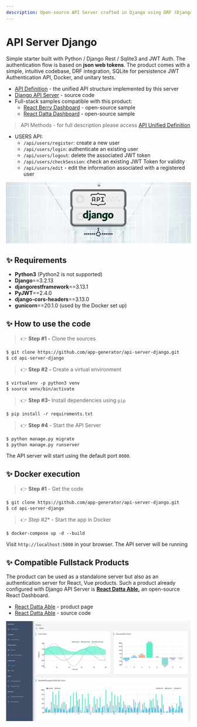 ```yaml
---
description: Open-source API Server crafted in Django using DRF (Django REST Framework)
---
```


# API Server Django

Simple starter built with Python / Django Rest / Sqlite3 and JWT Auth. The authentication flow is based on **json web tokens**. The product comes with a simple, intuitive codebase, DRF integration, SQLite for persistence JWT Authentication API, Docker, and unitary tests.

* [API Definition](api-unified-definition.md) - the unified API structure implemented by this server
* [Django API Server](https://github.com/app-generator/api-server-django) - source code
* Full-stack samples compatible with this product:
  * [React Berry Dashboard](https://github.com/app-generator/react-berry-admin-template) - open-source sample
  * [React Datta Dashboard](https://github.com/app-generator/react-datta-able-dashboard) - open-source sample

> API Methods - for full description please access [API Unified Definition](api-unified-definition.md)

* USERS API:
  * `/api/users/register`: create a new user
  * `/api/users/login`: authenticate an existing user
  * `/api/users/logout`: delete the associated JWT token
  * `/api/users/checkSession`: check an existing JWT Token for validity
  * `/api/users/edit` - edit the information associated with a registered user

![Django API Server - Open-source Product.](../../.gitbook/assets/api-cover-django-xs.jpg)


## ✨ Requirements

* **Python3** (Python2 is not supported)
* **Django**==3.2.13
* **djangorestframework**==3.13.1
* **PyJWT**==2.4.0
* **django-cors-headers**==3.13.0
* **gunicorn**==20.1.0 (used by the Docker set up)


## ✨ How to use the code

> 👉 **Step #1 -** Clone the sources

```
$ git clone https://github.com/app-generator/api-server-django.git
$ cd api-server-django
```

> 👉 **Step #2 -** Create a virtual environment

```
$ virtualenv -p python3 venv
$ source venv/bin/activate
```

> 👉 **Step #3-** Install dependencies using `pip`

```
$ pip install -r requirements.txt
```

> 👉 **Step #4** - Start the API Server

```
$ python manage.py migrate
$ python manage.py runserver
```

The API server will start using the default port `8000`.


## ✨ **Docker execution**

> 👉 **Step #1** - Get the code

```
$ git clone https://github.com/app-generator/api-server-django.git
$ cd api-server-django
```

> 👉 *Step #2** - Start the app in Docker

```
$ docker-compose up -d --build
```

Visit `http://localhost:5000` in your browser. The API server will be running


## ✨ Compatible Fullstack Products

The product can be used as a standalone server but also as an authentication server for React, Vue products. Such a product already configured with Django API Server is [**React Datta Able**](https://appseed.us/product/react-node-js-datta-able)**,** an open-source React Dashboard.

* [React Datta Able](https://appseed.us/product/react-node-js-datta-able) - product page
* [React Datta Able](https://github.com/app-generator/react-datta-able-dashboard) - source code

![React Datta Able - Open-Source Dashboard](../../.gitbook/assets/react-datta-able-cover.jpg)
